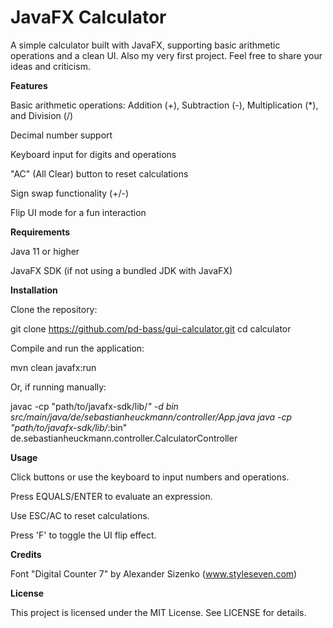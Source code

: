 JavaFX Calculator
==================

A simple calculator built with JavaFX, supporting basic arithmetic operations and a clean UI.
Also my very first project. Feel free to share your ideas and criticism.

**Features**

Basic arithmetic operations: Addition (+), Subtraction (-), Multiplication (*), and Division (/)


Decimal number support

Keyboard input for digits and operations

"AC" (All Clear) button to reset calculations

Sign swap functionality (+/-)

Flip UI mode for a fun interaction

**Requirements**

Java 11 or higher

JavaFX SDK (if not using a bundled JDK with JavaFX)

**Installation**

Clone the repository:

git clone https://github.com/pd-bass/gui-calculator.git
cd calculator

Compile and run the application:

mvn clean javafx:run

Or, if running manually:

javac -cp "path/to/javafx-sdk/lib/*" -d bin src/main/java/de/sebastianheuckmann/controller/App.java
java -cp "path/to/javafx-sdk/lib/*:bin" de.sebastianheuckmann.controller.CalculatorController

**Usage**

Click buttons or use the keyboard to input numbers and operations.

Press EQUALS/ENTER to evaluate an expression.

Use ESC/AC to reset calculations.

Press 'F' to toggle the UI flip effect.

**Credits**

Font "Digital Counter 7" by Alexander Sizenko (www.styleseven.com)

**License**

This project is licensed under the MIT License. See LICENSE for details.

